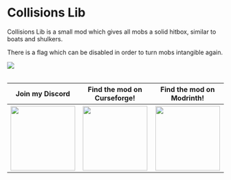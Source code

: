 # Collisions Lib

Collisions Lib is a small mod which gives all mobs a solid hitbox, similar to boats and shulkers.

There is a flag which can be disabled in order to turn mobs intangible again.

<img src="https://github.com/AmyMialeeMods/collisions-lib/raw/main/assets/stack.png"><br><br>

<table align="center">
    <tr>
        <th><b>Join my Discord</b></th>
        <th><b>Find the mod on Curseforge!</b></th>
        <th><b>Find the mod on Modrinth!</b></th>
    </tr>
    <tr>
        <th>
            <a href="https://discord.gg/P4dUsxv6An">
                <img src="https://cdn.discordapp.com/attachments/793182374410059887/924000460292104282/3437c10597c1526c3dbd98c737c2bcae.svg" width="150" height="150">
            </a>
        </th>
        <th>
            <a href="https://www.curseforge.com/minecraft/mc-mods/collisions-lib">
                <img src="https://cdn.discordapp.com/attachments/793182374410059887/923990008543711282/anvil.svg" width="150" height="150">
            </a>
        </th>
        <th>
            <a href="https://modrinth.com/mod/collisions-lib">
                <img src="https://docs.modrinth.com/img/logo.svg" width="150" height="150">
            </a>
        </th>
    </tr>
</table>